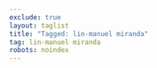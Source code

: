 ```yaml
---
exclude: true
layout: taglist
title: "Tagged: lin-manuel miranda"
tag: lin-manuel miranda
robots: noindex
---
```

